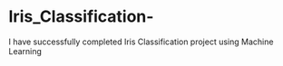 # Iris_Classification-
I have successfully completed Iris Classification project using Machine Learning
